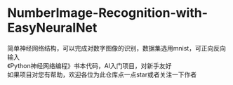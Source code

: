 # NumberImage-Recognition-with-EasyNeuralNet
简单神经网络结构，可以完成对数字图像的识别，数据集选用mnist，可正向反向输入
<br>
《Python神经网络编程》书本代码，AI入门项目，对新手友好
<br>
如果项目对您有帮助，欢迎各位为此仓库点一点star或者关注一下作者
